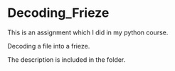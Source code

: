 # Decoding_Frieze

This is an assignment which I did in my python course.

Decoding a file into a frieze.

The description is included in the folder.
